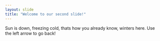 ```yaml
---
layout: slide
title: "Welcome to our second slide!"
---
```

Sun is down, freezing cold, thats how you already know, winters here.
Use the left arrow to go back!
